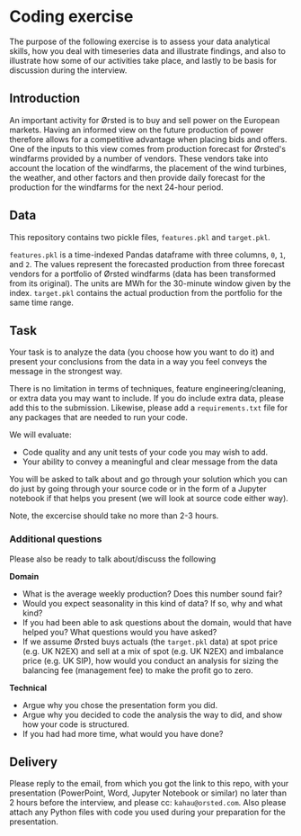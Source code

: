 # Coding exercise
The purpose of the following exercise is to assess your data analytical skills, how you 
deal with timeseries data and illustrate findings, and also to illustrate how some of our 
activities take place, and lastly to be basis for discussion during the interview.

## Introduction
An important activity for Ørsted is to buy and sell power on the European markets. Having an
informed view on the future production of power therefore allows for a competitive advantage when
placing bids and offers. 
One of the inputs to this view comes from production forecast for Ørsted's 
windfarms provided by a number of vendors. These vendors take into account the location of the 
windfarms, the placement of the wind turbines, the weather, and other factors and then provide 
daily forecast for the production for the windfarms for the next 24-hour period.

## Data
This repository contains two pickle files, `features.pkl` and `target.pkl`. 

`features.pkl` is a time-indexed Pandas dataframe with three columns, `0`, `1`, and `2`. The values 
represent the forecasted production from three forecast vendors for a portfolio of Ørsted windfarms 
(data has been transformed from its original). The units are MWh for the 30-minute window given by 
the index.
`target.pkl` contains the actual production from the portfolio for the same time range.

##  Task
Your task is to analyze the data (you choose how you want to do it) and present your conclusions 
from the data in a way you feel conveys the message in the strongest way.

There is no limitation in terms of techniques, feature engineering/cleaning, or extra data 
you may want to include. If you do include extra data, please add this to the submission.
Likewise, please add a `requirements.txt` file for any packages that are needed to run your code.

We will evaluate:
- Code quality and any unit tests of your code you may wish to add.
- Your ability to convey a meaningful and clear message from the data

You will be asked to talk about and go through your solution which you can do just by going through
your source code or in the form of a Jupyter notebook if that helps you present (we will look at
source code either way).

Note, the excercise should take no more than 2-3 hours.


### Additional questions

Please also be ready to talk about/discuss the following

**Domain**
- What is the average weekly production? Does this number sound fair?
- Would you expect seasonality in this kind of data? If so, why and what kind?
- If you had been able to ask questions about the domain, would that have helped you? What
 questions would you have asked?
- If we assume Ørsted buys actuals (the `target.pkl` data) at spot price (e.g. UK N2EX) and sell at a 
mix of spot (e.g. UK N2EX) and imbalance price (e.g. UK SIP), how would you conduct an analysis for 
sizing the balancing fee (management fee) to make the profit go to zero.

**Technical**
- Argue why you chose the presentation form you did.
- Argue why you decided to code the analysis the way to did, and show how your code is structured.
- If you had had more time, what would you have done?


## Delivery
Please reply to the email, from which you got the link to this repo, with your presentation (PowerPoint, Word, 
Jupyter Notebook or similar) no later than 2 hours before the interview, and please cc: `kahau@orsted.com`.
Also please attach any Python files with code you used during your preparation for the presentation.
